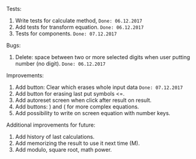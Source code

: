 Tests:
1. Write tests for calculate method, `Done: 06.12.2017`
2. Add tests for transform equation. `Done: 06.12.2017`
3. Tests for components. `Done: 07.12.2017`


Bugs:
1. Delete: space between two or more selected digits when user putting number (no digit). `Done: 06.12.2017`

Improvements:
1. Add button: Clear which erases whole input data `Done: 07.12.2017`
2. Add button for erasing last put symbols <=.
3. Add autoreset screen when click after result on result.
4. Add buttons: ) and ( for more complex equations.
5. Add possibility to write on screen equation with number keys.

Additional improvements for future:
1. Add history of last calculations.
2. Add memorizing the result to use it next time (M).
3. Add modulo, square root, math power.
